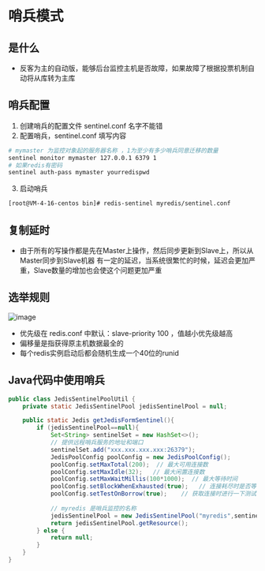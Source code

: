 # 哨兵模式
## 是什么
- 反客为主的自动版，能够后台监控主机是否故障，如果故障了根据投票机制自动将从库转为主库

## 哨兵配置
1. 创建哨兵的配置文件 sentinel.conf 名字不能错
2. 配置哨兵，sentinel.conf 填写内容
```bash
# mymaster 为监控对象起的服务器名称 ，1为至少有多少哨兵同意迁移的数量
sentinel monitor mymaster 127.0.0.1 6379 1
# 如果redis有密码
sentinel auth-pass mymaster yourredispwd
```
3. 启动哨兵
```bash
[root@VM-4-16-centos bin]# redis-sentinel myredis/sentinel.conf
```

## 复制延时
- 由于所有的写操作都是先在Master上操作，然后同步更新到Slave上，所以从Master同步到Slave机器
  有一定的延迟，当系统很繁忙的时候，延迟会更加严重，Slave数量的增加也会使这个问题更加严重

## 选举规则

![image](https://user-images.githubusercontent.com/92672384/180120182-a174630b-20c7-43f4-8bc3-a397e8fddc28.png)

- 优先级在 redis.conf 中默认：slave-priority 100 ，值越小优先级越高
- 偏移量是指获得原主机数据最全的
- 每个redis实例启动后都会随机生成一个40位的runid


## Java代码中使用哨兵
```java
public class JedisSentinelPoolUtil {
    private static JedisSentinelPool jedisSentinelPool = null;

    public static Jedis getJedisFormSentinel(){
        if (jedisSentinelPool==null){
            Set<String> sentinelSet = new HashSet<>();
            // 提供远程哨兵服务的地址和端口
            sentinelSet.add("xxx.xxx.xxx.xxx:26379");
            JedisPoolConfig poolConfig = new JedisPoolConfig();
            poolConfig.setMaxTotal(200);  // 最大可用连接数
            poolConfig.setMaxIdle(32);   // 最大闲置连接数
            poolConfig.setMaxWaitMillis(100*1000);  // 最大等待时间
            poolConfig.setBlockWhenExhausted(true);   // 连接耗尽时是否等待
            poolConfig.setTestOnBorrow(true);    // 获取连接时进行一下测试 ping
            
            // myredis 是哨兵监控的名称
            jedisSentinelPool = new JedisSentinelPool("myredis",sentinelSet,poolConfig);
            return jedisSentinelPool.getResource();
        } else {
            return null;
        }
    }
}
```
